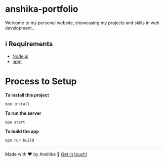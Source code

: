 # anshika-portfolio
Welcome to my personal website, showcasing my projects and skills in web development..

## :information_source: Requirements

- [Node.js](https://nodejs.org/en/)
- [npm](https://www.npmjs.com/)

# Process to Setup 

**To install this project**

```
npm install
```

**To run the server**

```
npm start
```

**To build the app**

```
npm run build
```

---



Made with ❤️ by Anshika :wave: [Get in touch!](https://github.com/Dev-anshika98)

[nodejs]: (https://nodejs.org/)
[vc]: (https://code.visualstudio.com/)
